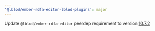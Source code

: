 ```yaml
---
'@lblod/ember-rdfa-editor-lblod-plugins': major
---
```


Update `@lblod/ember-rdfa-editor` peerdep requirement to version [10.7.2](https://github.com/lblod/ember-rdfa-editor/releases/tag/v10.7.2)
